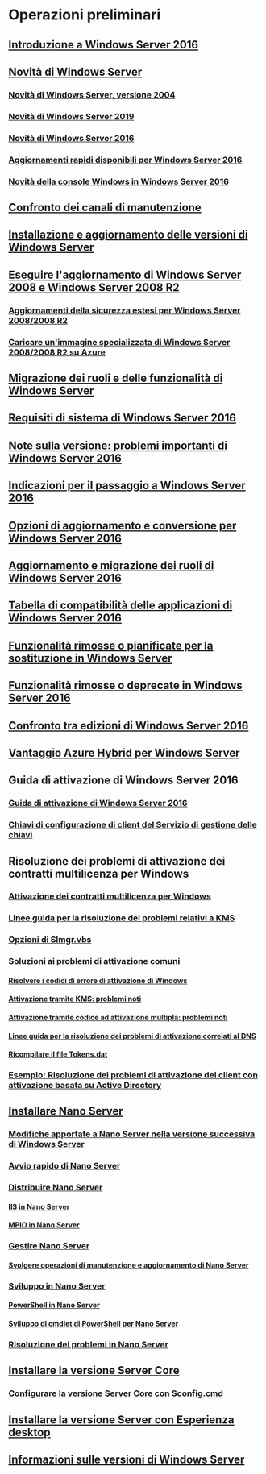 # Operazioni preliminari
## [Introduzione a Windows Server 2016](Server-Basics.md)
## [Novità di Windows Server](whats-new-in-windows-server.md)
### [Novità di Windows Server, versione 2004](whats-new-in-windows-server-2004.md)
### [Novità di Windows Server 2019](../get-started-19/whats-new-19.md)
### [Novità di Windows Server 2016](whats-new-in-windows-server-2016.md)
### [Aggiornamenti rapidi disponibili per Windows Server 2016](express-updates.md)
### [Novità della console Windows in Windows Server 2016](whats-new-in-console.md)
## [Confronto dei canali di manutenzione](..\get-started-19\servicing-channels-19.md)
## [Installazione e aggiornamento delle versioni di Windows Server](Installation-and-Upgrade.md)
## [Eseguire l'aggiornamento di Windows Server 2008 e Windows Server 2008 R2](modernize-windows-server-2008.md)
### [Aggiornamenti della sicurezza estesi per Windows Server 2008/2008 R2](extended-security-updates.md)
### [Caricare un'immagine specializzata di Windows Server 2008/2008 R2 su Azure](uploading-specialized-WS08-image-to-azure.md)
## [Migrazione dei ruoli e delle funzionalità di Windows Server](Migrate-Roles-and-Features.md)
## [Requisiti di sistema di Windows Server 2016](System-Requirements.md)
## [Note sulla versione: problemi importanti di Windows Server 2016](Windows-Server-2016-GA-Release-Notes.md)
## [Indicazioni per il passaggio a Windows Server 2016](Recommendations-moving-to-Server2016.md)
## [Opzioni di aggiornamento e conversione per Windows Server 2016](Supported-Upgrade-paths.md)
## [Aggiornamento e migrazione dei ruoli di Windows Server 2016](Server-Role-Upgradeability-Table.md)
## [Tabella di compatibilità delle applicazioni di Windows Server 2016](Server-Application-compatibility.md)
## [Funzionalità rimosse o pianificate per la sostituzione in Windows Server](../get-started-19/removed-features.md)
## [Funzionalità rimosse o deprecate in Windows Server 2016](Deprecated-Features.md)
## [Confronto tra edizioni di Windows Server 2016](2016-Edition-Comparison.md)
## [Vantaggio Azure Hybrid per Windows Server](azure-hybrid-benefit.md)
## Guida di attivazione di Windows Server 2016
### [Guida di attivazione di Windows Server 2016](Server-2016-activation.md)
### [Chiavi di configurazione di client del Servizio di gestione delle chiavi](KMSclientkeys.md)
## Risoluzione dei problemi di attivazione dei contratti multilicenza per Windows
### [Attivazione dei contratti multilicenza per Windows](activation-troubleshooting-guide.md)
### [Linee guida per la risoluzione dei problemi relativi a KMS](activation-troubleshoot-kms-general.md)
### [Opzioni di Slmgr.vbs](activation-slmgr-vbs-options.md)
### Soluzioni ai problemi di attivazione comuni
#### [Risolvere i codici di errore di attivazione di Windows](activation-error-codes.md)
#### [Attivazione tramite KMS: problemi noti](activation-troubleshoot-KMS-issues.md)
#### [Attivazione tramite codice ad attivazione multipla: problemi noti](activation-troubleshoot-MAK-issues.md)
#### [Linee guida per la risoluzione dei problemi di attivazione correlati al DNS](common-troubleshooting-procedures-kms-dns.md)
#### [Ricompilare il file Tokens.dat](activation-rebuild-tokens-dat-file.md)
### [Esempio: Risoluzione dei problemi di attivazione dei client con attivazione basata su Active Directory](activation-troubleshoot-adba-clients.md)
## [Installare Nano Server](Getting-started-with-Nano-Server.md)
### [Modifiche apportate a Nano Server nella versione successiva di Windows Server](nano-in-semi-annual-channel.md)
### [Avvio rapido di Nano Server](Nano-Server-Quick-start.md)
### [Distribuire Nano Server](Deploy-Nano-Server.md)
#### [IIS in Nano Server](IIS-on-Nano-Server.md)
#### [MPIO in Nano Server](MPIO-on-Nano-Server.md)
### [Gestire Nano Server](Manage-Nano-Server.md)
#### [Svolgere operazioni di manutenzione e aggiornamento di Nano Server](Update-Nano-Server.md)
### [Sviluppo in Nano Server](Developing-on-Nano-Server.md)
#### [PowerShell in Nano Server](powershell-on-Nano-Server.md)
#### [Sviluppo di cmdlet di PowerShell per Nano Server](Developing-powershell-Cmdlets-for-Nano-Server.md)
### [Risoluzione dei problemi in Nano Server](Troubleshooting-Nano-Server.md)
## [Installare la versione Server Core](Getting-started-with-Server-Core.md)
### [Configurare la versione Server Core con Sconfig.cmd](Sconfig-on-WS2016.md)
## [Installare la versione Server con Esperienza desktop](Getting-started-with-Server-with-Desktop-Experience.md)
## [Informazioni sulle versioni di Windows Server](windows-server-release-info.md)
